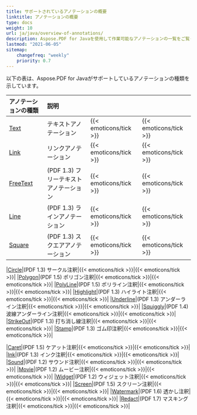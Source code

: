 ```yaml
---
title: サポートされているアノテーションの概要
linktitle: アノテーションの概要
type: docs
weight: 10
url: ja/java/overview-of-annotations/
description: Aspose.PDF for Javaを使用して作業可能なアノテーションの一覧をご覧ください。
lastmod: "2021-06-05"
sitemap:
    changefreq: "weekly"
    priority: 0.7
---
```


以下の表は、Aspose.PDF for Javaがサポートしているアノテーションの種類を示しています。

|**アノテーションの種類**|**説明**| | |
| :- | :- | :- | :- |
|[Text](/pdf/java/text-annotation/)|テキストアノテーション|{{< emoticons/tick >}}|{{< emoticons/tick >}} |
|[Link](/pdf/java/extra-annotations/)|リンクアノテーション|{{< emoticons/tick >}}|{{< emoticons/tick >}} |
|[FreeText](/pdf/java/text-annotation/)|(PDF 1.3) フリーテキストアノテーション|{{< emoticons/tick >}}|{{< emoticons/tick >}}|
|[Line](/pdf/java/figures-annotation/)|(PDF 1.3) ラインアノテーション|{{< emoticons/tick >}}|{{< emoticons/tick >}}|
|[Square](/pdf/java/figures-annotation/)|(PDF 1.3) スクエアアノテーション|{{< emoticons/tick >}}|{{< emoticons/tick >}}|

|[Circle](/pdf/java/figures-annotation/)|(PDF 1.3) サークル注釈|{{< emoticons/tick >}}|{{< emoticons/tick >}}|
|[Polygon](/pdf/java/figures-annotation/)|(PDF 1.5) ポリゴン注釈|{{< emoticons/tick >}}|{{< emoticons/tick >}}|
|[PolyLine](/pdf/java/figures-annotation/)|(PDF 1.5) ポリライン注釈|{{< emoticons/tick >}}|{{< emoticons/tick >}}|
|[Highlight](/pdf/java/highlights-annotation/)|(PDF 1.3) ハイライト注釈|{{< emoticons/tick >}}|{{< emoticons/tick >}}|
|[Underline](/pdf/java/highlights-annotation/)|(PDF 1.3) アンダーライン注釈|{{< emoticons/tick >}}|{{< emoticons/tick >}}|
|[Squiggly](/pdf/java/highlights-annotation/)|(PDF 1.4) 波線アンダーライン注釈|{{< emoticons/tick >}}|{{< emoticons/tick >}}|
|[StrikeOut](/pdf/java/highlights-annotation/)|(PDF 1.3) 打ち消し線注釈|{{< emoticons/tick >}}|{{< emoticons/tick >}}|
|[Stamp](/pdf/java/stamping/)|(PDF 1.3) ゴム印注釈|{{< emoticons/tick >}}|{{< emoticons/tick >}}|

|[Caret](/pdf/java/extra-annotations/)|(PDF 1.5) ケアット注釈|{{< emoticons/tick >}}|{{< emoticons/tick >}}|
|[Ink](/pdf/java/ink-annotation/)|(PDF 1.3) インク注釈|{{< emoticons/tick >}}|{{< emoticons/tick >}}|
|[Sound](/pdf/java/multimedia-annotation/)|(PDF 1.2) サウンド注釈|{{< emoticons/tick >}}|{{< emoticons/tick >}}|
|[Movie](/pdf/java/multimedia-annotation/)|(PDF 1.2) ムービー注釈|{{< emoticons/tick >}}|{{< emoticons/tick >}}|
|[Widget](/pdf/java/multimedia-annotation/)|(PDF 1.2) ウィジェット注釈|{{< emoticons/tick >}}|{{< emoticons/tick >}}|
|[Screen](/pdf//java/multimedia-annotation/)|(PDF 1.5) スクリーン注釈|{{< emoticons/tick >}}|{{< emoticons/tick >}}|
|[Watermark](/pdf/java/sticky-annotations/)|(PDF 1.6) 透かし注釈|{{< emoticons/tick >}}|{{< emoticons/tick >}}|
|[Redact](/pdf/java/extra-annotations/)|(PDF 1.7) マスキング注釈|{{< emoticons/tick >}}|{{< emoticons/tick >}}|